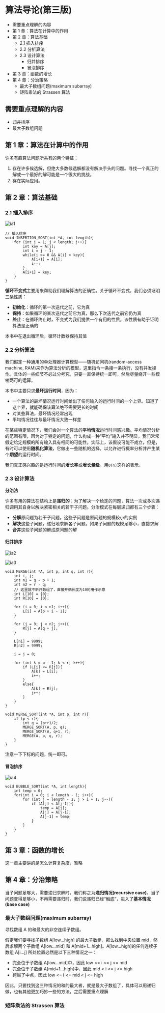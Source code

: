 # 算法导论(第三版)

<!-- MarkdownTOC -->

- 需要重点理解的内容
- 第 1 章：算法在计算中的作用
- 第 2 章：算法基础
    - 2.1 插入排序
    - 2.2 分析算法
    - 2.3 设计算法
        - 归并排序
        - 冒泡排序
- 第 3 章：函数的增长
- 第 4 章：分治策略
    - 最大子数组问题(maximum subarray)
    - 矩阵乘法的 Strassen 算法

<!-- /MarkdownTOC -->

## 需要重点理解的内容

+ 归并排序
+ 最大子数组问题



## 第 1 章：算法在计算中的作用

许多有趣算法问题所共有的两个特征：

1. 存在许多候选解，但绝大多数候选解都没有解决手头的问题。寻找一个真正的解或一个最好的解可能是一个很大的挑战。
2. 存在实际应用。

## 第 2 章：算法基础

### 2.1 插入排序

![ia1](./_resources/ia1.jpg)

    // 插入排序
    void INSERTION_SORT(int *A, int length){
        for (int j = 1; j < length; j++){
            int key = A[j];
            int i = j - 1;
            while(i >= 0 && A[i] > key){
                A[i+1] = A[i];
                i--;
            }
            A[i+1] = key;
        }
    }

**循环不变式**主要用来帮助我们理解算法的正确性。关于循环不变式，我们必须证明三条性质：

+ **初始化**：循环的第一次迭代之前，它为真
+ **保持**：如果循环的某次迭代之前它为真，那么下次迭代之前它仍为真
+ **终止**：在循环终止时，不变式为我们提供一个有用的性质，该性质有助于证明算法是正确的

本书中在退出循环后，循环计数器保持其值

### 2.2 分析算法

我们假定一种通用的单处理器计算模型——随机访问机(random-access machine, RAM)来作为算法分析的模型，这里指令一条接一条执行，没有并发操作。具体的一些细节不必过分考究，只要一直保持统一即可，然后尽量绕开一些模棱两可的运算。

本书中主要只求**最坏运行时间**，因为：

+ 一个算法的最坏情况运行时间给出了任何输入的运行时间的一个上界。知道了这个界，就能确保该算法绝不需要更长的时间
+ 对某些算法，最坏情况经常出现
+ 平均情况往往与最坏情况大致一样差

在某些特定情况下，我们会对一个算法的**平均情况**运行时间感兴趣。平均情况分析的范围有限，因为对于特定的问题，什么构成一种“平均”输入并不明显。我们常常假定给定规模的所有输入具有相同的可能性。实际上，该假设可能不成立，但是，有时可以使用**随机化算法**，它做出一些随机的选择，以允许进行概率分析并产生某个**期望**的运行时间。

我们真正感兴趣的是运行时间的**增长率**或**增长量级**。用`O(n)`这样的表示。

### 2.3 设计算法

**分治法**

许多有用的算法在结构上是**递归的**：为了解决一个给定的问题，算法一次或多次递归调用其自身以解决紧密相关的若干子问题。分治模式在每层递归都有三个步骤：

+ **分解**原问题为若干子问题，这些子问题是原问题的规模较小的实例
+ **解决**这些子问题，递归地求解各子问题。如果子问题的规模足够小，直接求解
+ **合并**这些子问题的解成原问题的解

#### 归并排序

![ia2](./_resources/ia2.jpg)

![ia3](./_resources/ia3.jpg)

    void MERGE(int *A, int p, int q, int r){
        int i, j;
        int n1 = q - p + 1;
        int n2 = r - q;
        // 这里就不新开数组了，直接开俩长度为10的用作示意
        int L[10] = {0};
        int R[10] = {0};

        for (i = 0; i < n1; i++){
            L[i] = A[p + i - 1];
        }

        for (j = 0; j < n2; j++){
            R[j] = A[q + j];
        }

        L[n1] = 9999;
        R[n2] = 9999;

        i = j = 0;

        for (int k = p - 1; k < r; k++){
            if (L[i] <= R[j]){
                A[k] = L[i];
                i++;
            }
            else{
                A[k] = R[j];
                j++;
            }
        }
    }

    void MERGE_SORT(int *A, int p, int r){
        if (p < r){
            int q = (p+r)/2;
            MERGE_SORT(A, p, q);
            MERGE_SORT(A, q+1, r);
            MERGE(A, p, q, r);
        }
    }

注意一下下标的问题，统一即可。

#### 冒泡排序

![ia4](./_resources/ia4.jpg)

    void BUBBLE_SORT(int *A, int length){
        int temp = 0;
        for(int i = 0; i < length - 1; i++){
            for (int j = length - 1; j > i + 1; j--){
                if (A[j] < A[j-1]){
                    temp = A[j];
                    A[j] = A[j-1];
                    A[j-1] = temp;
                }
            }
        }
    }

## 第 3 章：函数的增长

这一章主要讲的是怎么计算复杂度，暂略

## 第 4 章：分治策略

当子问题足够大，需要递归求解时，我们称之为**递归情况(recursive case)**。当子问题变得足够小，不再需要递归时，我们说递归已经“触底”，进入了**基本情况(base case)**

### 最大子数组问题(maximum subarray)

寻找数组 A 的和最大的非空连续子数组。

假定我们要寻找子数组 A[low...high] 的最大子数组，那么找到中央位置 mid，然后求解两个子数组 A[low...mid] 和 A[mid+1...high]。A[low...high]的任何连续子数组 A[i...j] 所处位置必然是以下三种情况之一：

+ 完全位于子数组 A[low...mid]中，因此 low <= i <= j <= mid
+ 完全位于子数组 A[mid+1...high]中，因此 mid < i <= j <= high
+ 跨越了中点，因此 low <= i <= mid < j <= high

因此，只要找到这三种情况的和的最大者，就是最大子数组了，具体可以用递归做，也有其他更加巧妙一些的方法，之后需要重点理解

### 矩阵乘法的 Strassen 算法


